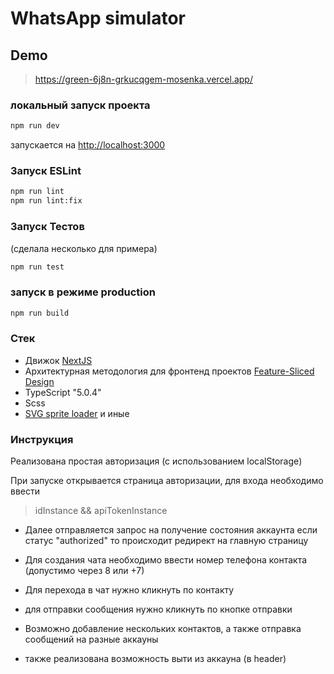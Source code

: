 # WhatsApp simulator

## Demo

> https://green-6j8n-grkucqgem-mosenka.vercel.app/

### локальный запуск проекта

```bash
npm run dev
```

запускается на [http://localhost:3000](http://localhost:3000)

### Запуск ESLint

```bash
npm run lint
npm run lint:fix
```

### Запуск Тестов

(сделала несколько для примера)

```bash
npm run test
```

### запуск в режиме production

```bash
npm run build
```

### Стек

- Движок [NextJS]('https://nextjs.org/')
- Архитектурная методология для фронтенд
  проектов [Feature-Sliced Design]('https://feature-sliced.design/ru/')
- TypeScript "5.0.4"
- Scss
- [SVG sprite loader]('https://www.npmjs.com/package/svg-sprite-loader')
  и иные

### Инструкция

Реализована простая авторизация (с использованием localStorage)

При запуске открывается страница авторизации, для входа необходимо ввести
> idInstance && apiTokenInstance

- Далее отправляется запрос на получение состояния аккаунта если статус "authorized" то происходит редирект на главную
  страницу

- Для создания чата необходимо ввести номер телефона контакта (допустимо через 8 или +7)
- Для перехода в чат нужно кликнуть по контакту
- для отправки сообщения нужно кликнуть по кнопке отправки
- Возможно добавление нескольких контактов, а также отправка сообщений на разные аккауны
- также реализована возможность выти из аккауна (в header)

